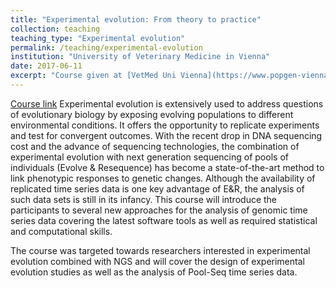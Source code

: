 ```yaml
---
title: "Experimental evolution: From theory to practice"
collection: teaching
teaching_type: "Experimental evolution"
permalink: /teaching/experimental-evolution
institution: "University of Veterinary Medicine in Vienna"
date: 2017-06-11
excerpt: "Course given at [VetMed Uni Vienna](https://www.popgen-vienna.at/training/other-courses/experimental-evolution-2017/)."
---
```

[Course link](https://www.popgen-vienna.at/training/other-courses/experimental-evolution-2017/)
Experimental evolution is extensively used to address questions of evolutionary biology by exposing evolving populations to different environmental conditions. It offers the opportunity to replicate experiments and test for convergent outcomes. With the recent drop in DNA sequencing cost and the advance of sequencing technologies, the combination of experimental evolution with next generation sequencing of pools of individuals (Evolve & Resequence) has become a state-of-the-art method to link phenotypic responses to genetic changes. Although the availability of replicated time series data is one key advantage of E&R, the analysis of such data sets is still in its infancy. This course will introduce the participants to several new approaches for the analysis of genomic time series data covering the latest software tools as well as required statistical and computational skills.

The course was targeted towards researchers interested in experimental evolution combined with NGS and will cover the design of experimental evolution studies as well as the analysis of Pool-Seq time series data.
